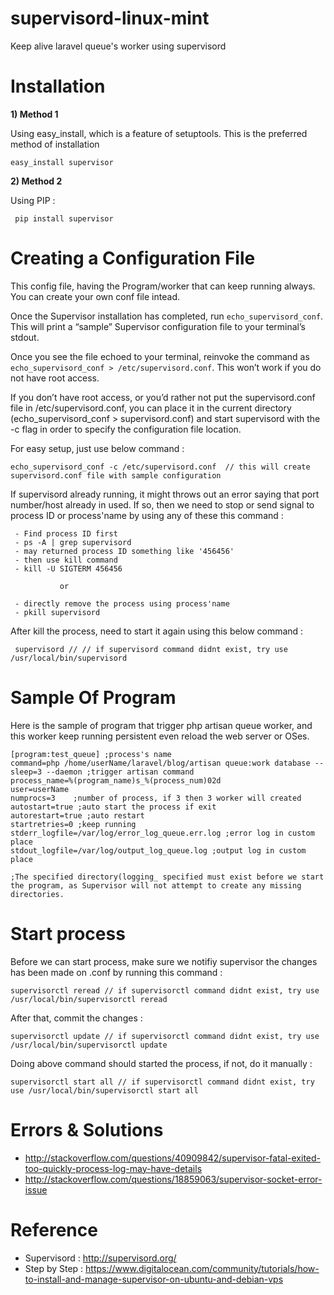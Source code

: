 # supervisord-linux-mint
Keep alive laravel queue's worker using supervisord

# Installation

**1) Method 1**

Using easy_install, which is a feature of setuptools. This is the preferred method of installation

    easy_install supervisor
    
**2) Method 2**

Using PIP :
 
     pip install supervisor
     
# Creating a Configuration File

This config file, having the Program/worker that can keep running always. You can create your own conf file intead.

Once the Supervisor installation has completed, run `echo_supervisord_conf`. This will print a “sample” Supervisor configuration file to your terminal’s stdout.

Once you see the file echoed to your terminal, reinvoke the command as `echo_supervisord_conf > /etc/supervisord.conf`. This won’t work if you do not have root access.

If you don’t have root access, or you’d rather not put the supervisord.conf file in /etc/supervisord.conf, you can place it in the current directory (echo_supervisord_conf > supervisord.conf) and start supervisord with the -c flag in order to specify the configuration file location.

For easy setup, just use below command :

    echo_supervisord_conf -c /etc/supervisord.conf  // this will create supervisord.conf file with sample configuration
    
If supervisord already running, it might throws out an error saying that port number/host already in used. If so, then we need to stop or send signal to process ID or process'name by using any of these this command :

     - Find process ID first
     - ps -A | grep supervisord
     - may returned process ID something like '456456'
     - then use kill command
     - kill -U SIGTERM 456456
     
               or
               
     - directly remove the process using process'name
     - pkill supervisord
  
After kill the process, need to start it again using this below command :

     supervisord // // if supervisord command didnt exist, try use /usr/local/bin/supervisord
    
# Sample Of Program

Here is the sample of program that trigger php artisan queue worker, and this worker keep running persistent even reload the web server or OSes.

    [program:test_queue] ;process's name
    command=php /home/userName/laravel/blog/artisan queue:work database --sleep=3 --daemon ;trigger artisan command
    process_name=%(program_name)s_%(process_num)02d
    user=userName
    numprocs=3    ;number of process, if 3 then 3 worker will created           
    autostart=true ;auto start the process if exit
    autorestart=true ;auto restart
    startretries=0 ;keep running
    stderr_logfile=/var/log/error_log_queue.err.log ;error log in custom place
    stdout_logfile=/var/log/output_log_queue.log ;output log in custom place
    
    ;The specified directory(logging_ specified must exist before we start the program, as Supervisor will not attempt to create any missing directories. 

# Start process

Before we can start process, make sure we notifiy supervisor the changes has been made on .conf by running this command :

    supervisorctl reread // if supervisorctl command didnt exist, try use /usr/local/bin/supervisorctl reread
    
After that, commit the changes :

    supervisorctl update // if supervisorctl command didnt exist, try use /usr/local/bin/supervisorctl update
    
Doing above command should started the process, if not, do it manually :

    supervisorctl start all // if supervisorctl command didnt exist, try use /usr/local/bin/supervisorctl start all
    
# Errors & Solutions

- http://stackoverflow.com/questions/40909842/supervisor-fatal-exited-too-quickly-process-log-may-have-details
- http://stackoverflow.com/questions/18859063/supervisor-socket-error-issue
    
    
# Reference

 - Supervisord : http://supervisord.org/
 - Step by Step : https://www.digitalocean.com/community/tutorials/how-to-install-and-manage-supervisor-on-ubuntu-and-debian-vps
